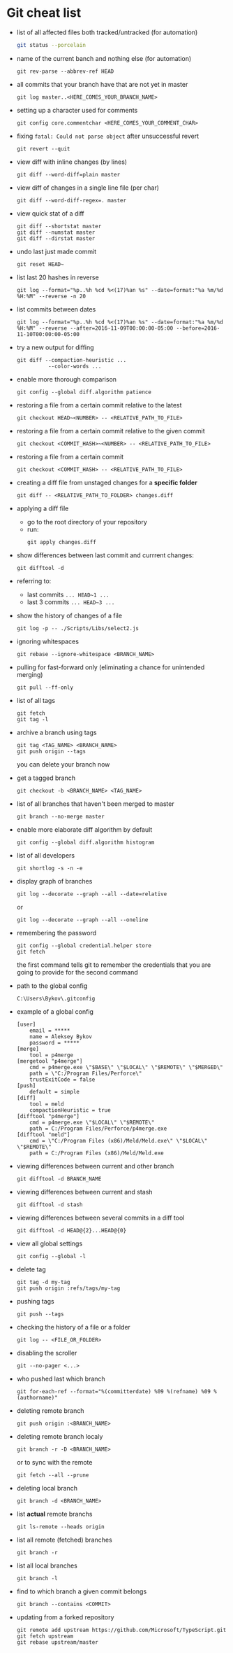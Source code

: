 # Git cheat list

- list of all affected files both tracked/untracked (for automation)

  ``` bash
  git status --porcelain
  ```

- name of the current banch and nothing else (for automation)
   ```
   git rev-parse --abbrev-ref HEAD
   ```
   
- all commits that your branch have that are not yet in master
   ```
   git log master..<HERE_COMES_YOUR_BRANCH_NAME>
   ```

- setting up a character used for comments 
   ```
   git config core.commentchar <HERE_COMES_YOUR_COMMENT_CHAR>
   ```

- fixing `fatal: Could not parse object` after unsuccessful revert
   ```
   git revert --quit
   ```

- view diff with inline changes (by lines)
   ```
   git diff --word-diff=plain master
   ```

- view diff of changes in a single line file (per char)
   ```
   git diff --word-diff-regex=. master
   ```

- view quick stat of a diff 
   ```
   git diff --shortstat master
   git diff --numstat master
   git diff --dirstat master
   ```

- undo last just made commit
   ```
   git reset HEAD~
   ```

- list last 20 hashes in reverse 
   ```
   git log --format="%p..%h %cd %<(17)%an %s" --date=format:"%a %m/%d %H:%M" --reverse -n 20
   ```
   
- list commits between dates
   ```
   git log --format="%p..%h %cd %<(17)%an %s" --date=format:"%a %m/%d %H:%M" --reverse --after=2016-11-09T00:00:00-05:00 --before=2016-11-10T00:00:00-05:00
   ```

- try a new output for diffing
   ```
   git diff --compaction-heuristic ...
             --color-words ...
   ```

- enable more thorough comparison
   ```
   git config --global diff.algorithm patience
   ```

- restoring a file from a certain commit relative to the latest
   ```
   git checkout HEAD~<NUMBER> -- <RELATIVE_PATH_TO_FILE>
   ```

- restoring a file from a certain commit relative to the given commit
   ```
   git checkout <COMMIT_HASH>~<NUMBER> -- <RELATIVE_PATH_TO_FILE>
   ```

- restoring a file from a certain commit
   ```
   git checkout <COMMIT_HASH> -- <RELATIVE_PATH_TO_FILE>
   ```

- creating a diff file from unstaged changes for a **specific folder**
   ```
   git diff -- <RELATIVE_PATH_TO_FOLDER> changes.diff
   ```
   
- applying a diff file
   - go to the root directory of your repository
   - run:
      ```
      git apply changes.diff
      ```

- show differences between last commit and currrent changes:
   ```
   git difftool -d
   ```

- referring to:
   - last commits `... HEAD~1 ...`
   - last 3 commits `... HEAD~3 ...`

- show the history of changes of a file
   ```
   git log -p -- ./Scripts/Libs/select2.js
   ```

- ignoring whitespaces
   ```
   git rebase --ignore-whitespace <BRANCH_NAME>
   ```

- pulling for fast-forward only (eliminating a chance for unintended merging)
   ```
   git pull --ff-only
   ```
   

- list of all tags
   ```
   git fetch
   git tag -l
   ```
   
- archive a branch using tags
   ```
   git tag <TAG_NAME> <BRANCH_NAME>
   git push origin --tags
   ```
   you can delete your branch now
   
- get a tagged branch
   ```
   git checkout -b <BRANCH_NAME> <TAG_NAME>
   ```

- list of all branches that haven't been merged to master
   ```
   git branch --no-merge master
   ```
   
- enable more elaborate diff algorithm by default
   ```
   git config --global diff.algorithm histogram
   ```

- list of all developers
   ```
   git shortlog -s -n -e
   ```
   
- display graph of branches
   ```
   git log --decorate --graph --all --date=relative
   ```
   or
   ```
   git log --decorate --graph --all --oneline 
   ```

- remembering the password
   ```
   git config --global credential.helper store
   git fetch
   ```
   the first command tells git to remember the credentials that you are going to provide for the second command

- path to the global config  
   ```   
   C:\Users\Bykov\.gitconfig
   ```
- example of a global config  

   ```
   [user]
       email = *****
       name = Aleksey Bykov
       password = *****
   [merge]
       tool = p4merge
   [mergetool "p4merge"]
       cmd = p4merge.exe \"$BASE\" \"$LOCAL\" \"$REMOTE\" \"$MERGED\"
       path = \"C:/Program Files/Perforce\"
       trustExitCode = false
   [push]
       default = simple
   [diff]
       tool = meld
       compactionHeuristic = true
   [difftool "p4merge"]
       cmd = p4merge.exe \"$LOCAL\" \"$REMOTE\"
       path = C:/Program Files/Perforce/p4merge.exe
   [difftool "meld"]
       cmd = \"C:/Program Files (x86)/Meld/Meld.exe\" \"$LOCAL\" \"$REMOTE\"
       path = C:/Program Files (x86)/Meld/Meld.exe
   ```

- viewing differences between current and other branch  
   ```
   git difftool -d BRANCH_NAME
   ```

- viewing differences between current and stash  
   ``` 
   git difftool -d stash
   ```

- viewing differences between several commits in a diff tool  
   ```
   git difftool -d HEAD@{2}...HEAD@{0}
   ```

- view all global settings  
   ```
   git config --global -l
   ```
- delete tag 
   ```
   git tag -d my-tag
   git push origin :refs/tags/my-tag
   ```
   
- pushing tags 
   ```
   git push --tags
   ```

- checking the history of a file or a folder  
   ```
   git log -- <FILE_OR_FOLDER>
   ```

- disabling the scroller  
   ```
   git --no-pager <...>
   ```

- who pushed last which branch  
   ```
   git for-each-ref --format="%(committerdate) %09 %(refname) %09 %(authorname)"
   ```

- deleting remote branch  
   ```
   git push origin :<BRANCH_NAME>
   ```

- deleting remote branch localy  
   ```
   git branch -r -D <BRANCH_NAME>
   ```
   or to sync with the remote
   ```
   git fetch --all --prune
   ```

- deleting local branch  
   ```
   git branch -d <BRANCH_NAME>
   ```

- list **actual** remote branchs 
   ```
   git ls-remote --heads origin
   ```

- list all remote (fetched) branches 
   ```
   git branch -r
   ```

- list all local branches 
   ```
   git branch -l
   ```

- find to which branch a given commit belongs  
   ```
   git branch --contains <COMMIT>
   ```


- updating from a forked repository 
   ```
   git remote add upstream https://github.com/Microsoft/TypeScript.git
   git fetch upstream
   git rebase upstream/master
   ```
